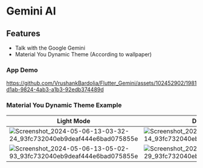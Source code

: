 # Gemini AI

## Features
- Talk with the Google Gemini
- Material You Dynamic Theme (According to wallpaper)

### App Demo
https://github.com/VrushankBardolia/Flutter_Gemini/assets/102452902/1981d1ab-9824-4ab3-a1b3-92edb374489d

### Material You Dynamic Theme Example

| Light Mode | Dark Mode |
| -------- | ------- |
| ![Screenshot_2024-05-06-13-03-32-24_93fc732040eb9deaf444e6bad075855e](https://github.com/VrushankBardolia/Flutter_Gemini/assets/102452902/7b2cbaa3-ff2b-44be-a40b-b82037f1118d) | ![Screenshot_2024-05-06-13-03-40-14_93fc732040eb9deaf444e6bad075855e](https://github.com/VrushankBardolia/Flutter_Gemini/assets/102452902/e18f347a-44c9-4543-8675-d6f1690e8150) |
| ![Screenshot_2024-05-06-13-05-02-93_93fc732040eb9deaf444e6bad075855e](https://github.com/VrushankBardolia/Flutter_Gemini/assets/102452902/48d9a24d-7b10-4a5d-beb0-0766b6b6b00f) | ![Screenshot_2024-05-06-13-05-11-29_93fc732040eb9deaf444e6bad075855e](https://github.com/VrushankBardolia/Flutter_Gemini/assets/102452902/4ce2ea4a-daae-46d0-bf8f-9021d5e29781) |
